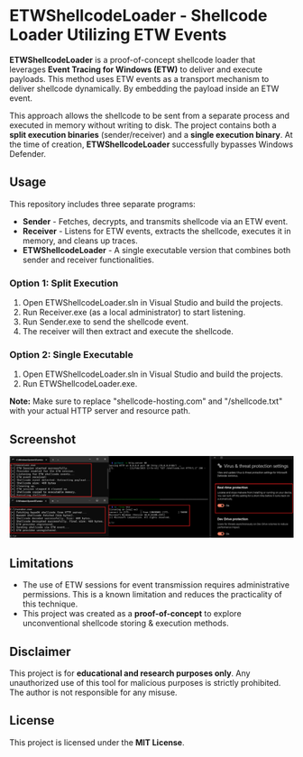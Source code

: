 # ETWShellcodeLoader - Shellcode Loader Utilizing ETW Events  

**ETWShellcodeLoader** is a proof-of-concept shellcode loader that leverages **Event Tracing for Windows (ETW)** to deliver and execute payloads. This method uses ETW events as a transport mechanism to deliver shellcode dynamically. By embedding the payload inside an ETW event.  

This approach allows the shellcode to be sent from a separate process and executed in memory without writing to disk. The project contains both a **split execution binaries** (sender/receiver) and a **single execution binary**.  At the time of creation, **ETWShellcodeLoader** successfully bypasses Windows Defender.

## **Usage**
This repository includes three separate programs:  

- **Sender** - Fetches, decrypts, and transmits shellcode via an ETW event.  
- **Receiver** - Listens for ETW events, extracts the shellcode, executes it in memory, and cleans up traces.  
- **ETWShellcodeLoader** - A single executable version that combines both sender and receiver functionalities.  

### **Option 1: Split Execution**
1. Open ETWShellcodeLoader.sln in Visual Studio and build the projects.
2. Run Receiver.exe (as a local administrator) to start listening.
3. Run Sender.exe to send the shellcode event.
4. The receiver will then extract and execute the shellcode.

### **Option 2: Single Executable**
1. Open ETWShellcodeLoader.sln in Visual Studio and build the projects.
2. Run ETWShellcodeLoader.exe.

**Note:** Make sure to replace "shellcode-hosting.com" and "/shellcode.txt" with your actual HTTP server and resource path.

## **Screenshot**
![Execution Example](images/Screenshot.png)

## **Limitations**  
- The use of ETW sessions for event transmission requires administrative permissions. This is a known limitation and reduces the practicality of this technique.  
- This project was created as a **proof-of-concept** to explore unconventional shellcode storing & execution methods.  

## **Disclaimer**
This project is for **educational and research purposes only**. Any unauthorized use of this tool for malicious purposes is strictly prohibited. The author is not responsible for any misuse.

## **License**
This project is licensed under the **MIT License**.
